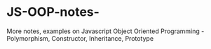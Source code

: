 # JS-OOP-notes-
More notes, examples on Javascript Object Oriented Programming - Polymorphism, Constructor, Inheritance, Prototype
